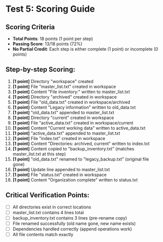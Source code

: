 # Test 5: Scoring Guide

## Scoring Criteria
- **Total Points**: 18 points (1 point per step)
- **Passing Score**: 13/18 points (72%)
- **No Partial Credit**: Each step is either complete (1 point) or incomplete (0 points)

## Step-by-step Scoring:

1. **[1 point]** Directory "workspace" created
2. **[1 point]** File "master_list.txt" created in workspace
3. **[1 point]** Content "File inventory:" written to master_list.txt
4. **[1 point]** Directory "archived" created in workspace
5. **[1 point]** File "old_data.txt" created in workspace/archived
6. **[1 point]** Content "Legacy information" written to old_data.txt
7. **[1 point]** "old_data.txt" appended to master_list.txt
8. **[1 point]** Directory "current" created in workspace
9. **[1 point]** File "active_data.txt" created in workspace/current
10. **[1 point]** Content "Current working data" written to active_data.txt
11. **[1 point]** "active_data.txt" appended to master_list.txt
12. **[1 point]** File "index.txt" created in workspace
13. **[1 point]** Content "Directories: archived, current" written to index.txt
14. **[1 point]** Content copied to "backup_inventory.txt" (matches master_list.txt at this step)
15. **[1 point]** "old_data.txt" renamed to "legacy_backup.txt" (original file gone)
16. **[1 point]** Update line appended to master_list.txt
17. **[1 point]** File "status.txt" created in workspace
18. **[1 point]** Content "Organization complete" written to status.txt

## Critical Verification Points:
- [ ] All directories exist in correct locations
- [ ] master_list.txt contains 4 lines total
- [ ] backup_inventory.txt contains 3 lines (pre-rename copy)
- [ ] File renamed successfully (old name gone, new name exists)
- [ ] Dependencies handled correctly (append operations work)
- [ ] All file contents match exactly